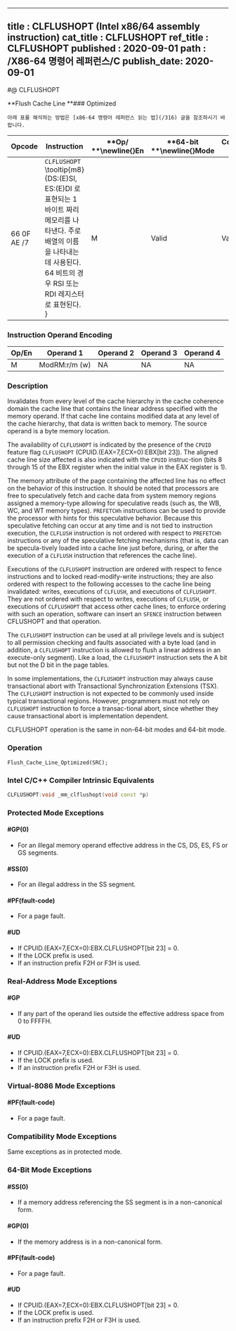 ----------------------------
title : CLFLUSHOPT (Intel x86/64 assembly instruction)
cat_title : CLFLUSHOPT
ref_title : CLFLUSHOPT
published : 2020-09-01
path : /X86-64 명령어 레퍼런스/C
publish_date: 2020-09-01
----------------------------


#@ CLFLUSHOPT

**Flush Cache Line **### Optimized


```lec-info
아래 표를 해석하는 방법은 [x86-64 명령어 레퍼런스 읽는 법](/316) 글을 참조하시기 바랍니다.
```

|**Opcode**|**Instruction**|**Op/ **\newline{}**En**|**64-bit **\newline{}**Mode**|**Compat/**\newline{}**Leg Mode**|**Description**|
|----------|---------------|------------------------|-----------------------------|---------------------------------|---------------|
|66 0F AE /7|`CLFLUSHOPT` \tooltip{m8}{DS:(E)SI, ES:(E)DI 로 표현되는 1 바이트 짜리 메모리를 나타낸다. 주로 배열의 이름을 나타내는데 사용된다. 64 비트의 경우 RSI 또는 RDI 레지스터로 표현된다. } |M|Valid|Valid|Flushes cache line containing m8.|
### Instruction Operand Encoding


|Op/En|Operand 1|Operand 2|Operand 3|Operand 4|
|-----|---------|---------|---------|---------|
|M|ModRM:r/m (w)|NA|NA|NA|
### Description


Invalidates from every level of the cache hierarchy in the cache coherence domain the cache line that contains the linear address specified with the memory operand. If that cache line contains modified data at any level of the cache hierarchy, that data is written back to memory. The source operand is a byte memory location.

The availability of `CLFLUSHOPT` is indicated by the presence of the `CPUID` feature flag `CLFLUSHOPT` (CPUID.(EAX=7,ECX=0):EBX[bit 23]). The aligned cache line size affected is also indicated with the `CPUID` instruc-tion (bits 8 through 15 of the EBX register when the initial value in the EAX register is 1).

The memory attribute of the page containing the affected line has no effect on the behavior of this instruction. It should be noted that processors are free to speculatively fetch and cache data from system memory regions assigned a memory-type allowing for speculative reads (such as, the WB, WC, and WT memory types). `PREFETCHh` instructions can be used to provide the processor with hints for this speculative behavior. Because this speculative fetching can occur at any time and is not tied to instruction execution, the `CLFLUSH` instruction is not ordered with respect to `PREFETCHh` instructions or any of the speculative fetching mechanisms (that is, data can be specula-tively loaded into a cache line just before, during, or after the execution of a `CLFLUSH` instruction that references the cache line).

Executions of the `CLFLUSHOPT` instruction are ordered with respect to fence instructions and to locked read-modify-write instructions; they are also ordered with respect to the following accesses to the cache line being invalidated: writes, executions of `CLFLUSH`, and executions of `CLFLUSHOPT`. They are not ordered with respect to writes, executions of `CLFLUSH`, or executions of `CLFLUSHOPT` that access other cache lines; to enforce ordering with such an operation, software can insert an `SFENCE` instruction between CFLUSHOPT and that operation.

The `CLFLUSHOPT` instruction can be used at all privilege levels and is subject to all permission checking and faults associated with a byte load (and in addition, a `CLFLUSHOPT` instruction is allowed to flush a linear address in an execute-only segment). Like a load, the `CLFLUSHOPT` instruction sets the A bit but not the D bit in the page tables.

In some implementations, the `CLFLUSHOPT` instruction may always cause transactional abort with Transactional Synchronization Extensions (TSX). The `CLFLUSHOPT` instruction is not expected to be commonly used inside typical transactional regions. However, programmers must not rely on `CLFLUSHOPT` instruction to force a transac-tional abort, since whether they cause transactional abort is implementation dependent.

CLFLUSHOPT operation is the same in non-64-bit modes and 64-bit mode.


### Operation

```info-verb
Flush_Cache_Line_Optimized(SRC);
```

### Intel C/C++ Compiler Intrinsic Equivalents

```cpp
CLFLUSHOPT:void _mm_clflushopt(void const *p)
```

### Protected Mode Exceptions

#### #GP(0)
* For an illegal memory operand effective address in the CS, DS, ES, FS or GS segments.

#### #SS(0)
* For an illegal address in the SS segment. 

#### #PF(fault-code)
* For a page fault.

#### #UD
* If CPUID.(EAX=7,ECX=0):EBX.CLFLUSHOPT[bit 23] = 0.
* If the LOCK prefix is used.
* If an instruction prefix F2H or F3H is used.

### Real-Address Mode Exceptions

#### #GP
* If any part of the operand lies outside the effective address space from 0 to FFFFH.

#### #UD
* If CPUID.(EAX=7,ECX=0):EBX.CLFLUSHOPT[bit 23] = 0.
* If the LOCK prefix is used.
* If an instruction prefix F2H or F3H is used.

### Virtual-8086 Mode Exceptions

#### #PF(fault-code)
* For a page fault.

### Compatibility Mode Exceptions



Same exceptions as in protected mode.


### 64-Bit Mode Exceptions

#### #SS(0)
* If a memory address referencing the SS segment is in a non-canonical form.

#### #GP(0)
* If the memory address is in a non-canonical form.

#### #PF(fault-code)
* For a page fault.

#### #UD
* If CPUID.(EAX=7,ECX=0):EBX.CLFLUSHOPT[bit 23] = 0.
* If the LOCK prefix is used.
* If an instruction prefix F2H or F3H is used.
